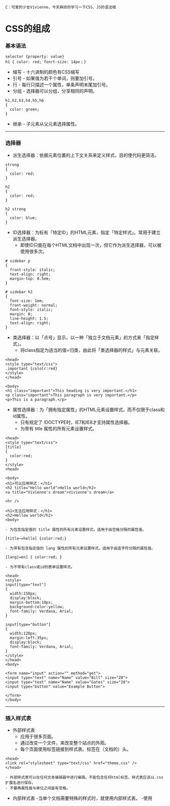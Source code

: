 ```
C：可爱的少女Vivienne，今天麻烦你学习一下CSS、JS的语法哦
```

# CSS的组成
  
### 基本语法
  ```
  selector {property: value}
  h1 { color: red; fonrt-size: 14px；}
  ```
  * 缩写 - 十六进制的颜色有CSS缩写
  * 引号 - 如果值为若干个单词，则要加引号。
  * 行 - 每行只描述一个属性，单条声明末尾加引号。
  * 分组 - 选择器可以分组，分享相同的声明。
  ```
  h1,h2,h3,h4,h5,h6
  {
    color: green;
  }
  ```
  - 继承 - 子元素从父元素选择属性。
  
 ---
  
### 选择器
  * 派生选择器：依据元素位置的上下文关系来定义样式，目的使代码更简洁。
  ```
  strong
  {
    color: red;
  }
  
  h2
  {
    color: red;
  }

  h2 strong
  {
    color: blue;
  }
  ```

  * ID选择器：为标有「特定ID」的HTML元素，指定「特定样式」。常用于建立派生选择器。
    - 即使ID只能在每个HTML文档中出现一次，但它作为派生选择器，可以被使用很多次。
  ```
  # sidebar p 
  {
    front-style: italic;
    text-align: right;
    margin-top: 0.5em;
  }
    
  # sidebar h2 
  {
    font-size: 1em;
    front-weight: normal;
    font-style: italic;
    margin: 0;
    line-height: 1.5;
    text-align: right;
  }
  ```
  
  * 类选择器：以「点号」显示，以一种「独立于文档元素」的方式来「指定样式」。
    - 将class指定为适当的值=归类，由此将「类选择器的样式」与元素关联。
  ```
  <head>
  <style type="text/css">
  .important {cololr:red}
  </style>
  </head>

  <body>
  <h1 class="important">This heading is very important.</h1>
  <p class="important">This paragraph is very important.</p>
  <p>This is a paragraph.</p>
  ```
 
  * 属性选择器：为「拥有指定属性」的HTML元素设置样式，而不仅限于class和id属性。 
    - 只有规定了 !DOCTYPE时，IE7和IE8才支持属性选择器。
    - 为带有 title 属性的所有元素设置样式。
  ```
  <head>
  <style type="text/css">
  [title]
  {
    color:red;
  }
  </style>
  <head>

  <body>
  <h1>可以应用样式：</h1>
  <h2 title="Hello world">Hello world</h2>
  <a title="Vivienne's dream">Vivienne's dream</a>

  <hr />

  <h1>无法应用样式：</h1>
  <h2>Hellow world</h2>
  <body>
  ```
   
    - 为包含指定值的 title 属性的所有元素设置样式。适用于由空格分隔的属性值。
  ```
  [title~=hello] {color:red;}
  ```
  
    - 为带有包含指定值的 lang 属性的所有元素设置样式。适用于由连字符分隔的属性值。
  ```
  [lang|=en] { color:red; }
  ```
  
    - 为不带有class或id的表单设置样式。
  ```
  <head>
  <style>
  input[type="text"]
  {
    width:150px;
    display:block;
    margin-bottom:10px;
    background-color:yellow;
    font-family: Verdana, Arial;
  }

  input[type="button"]
  {
    width:120px;
    margin-left:35px;
    display:block;
    font-family: Verdana, Arial;
  }
  </style>
  </head>
  <body>

  <form name="input" action="" method="get">
  <input type="text" name="Name" value="Bill" size="20">
  <input type="text" name="Name" value="Gates" size="20">
  <input type="button" value="Example Button">

  </form>
  </body>
  ```
  
  ---

### 插入样式表
  * 外部样式表
    - 应用于很多页面。
    - 通过改变一个文件，来改变整个站点的外观。
    - 每个页面使用<link>标签链接到样式表。<link>标签在（文档的）头。
  ```
  <head>
  <link rel="stylesheet" type="text/css" href="theme.css" />
  </head>
  ```
    - 外部样式表可以在任何文本编辑器中进行编辑。不能包含任何html标签，样式表应该以.css扩展名进行保存。
    - 不要再属性值与单位之间留有空格。
  
  * 内部样式表
    -当单个文档需要特殊的样式时，就使用内部样式表。
    -使用<style>标签在文档头部定义内部样式表。
  ```
  <head>
  <style type="text/css">
  hr {color: sienna;}
  p {margin-lift:20px}
  body {background-image: url("images/back40.gif");}
  </style>
  </head>  
  ```

---

### CSS样式

  *CSS背景：可以用纯色或图像作为背景；但所有背景属性都不能继承。
    - 背景色：使用「 background-color 」属性设置。
  ```
  /*设置背景色*/
  P {background-color: gray;}
  
  /*设置背景色后作一点延伸*/
  p {background-color: gray; padding: 20px;}
  
  /*所有元素都可以设置背景色，从body到em和a等行内元素*/
  /*background-color不能继承，默认值是transparent。*/
  ```
  
    - 背景图像：使用「 background-image 」属性设置。默认值是 none，表示背景上没有放置任何图像。
  ```
  /*设置背景图像前，要先为这个图像属性设置一个URL值*/
  body {background-image: url(/i/eg_bg_04.gif);}
  
  /*设置body元素以外的背景，如以下是对段落的设置*/
  p.flower {background-image: url(/i/eg_bg_03.gif);}
  
  /*设置行内元素的背景图像，如以下是对链接的设置*/
  a.radio {background-image: url(/i/eg_bg_07.gif);}
  ```
  
  - 背景重复：使用「 background-repeat」属性设置，即对背景图像进行平铺。
  ```
  /*repeat-x 和 repeat-y 分别导致图像只在水平或垂直方向上重复*/
  /*no-repeat 则不允许图像在任何方向上平铺*/
  /*背景图像默认从左上角开始平铺*/
  body
  { 
    background-image: url(/i/eg_bg_03.gif);
    background-repeat: repeat-y;
  }
  ```
  
  - 背景定位：使用「 background-position」属性设置,改变图像在背景的位置。
  ```
  /*以下是使一个背景图像居中*/
  body
  { 
    background-image:url('/i/eg_bg_03.gif');
    background-repeat:no-repeat;
    background-position:center;
  }
  
  /*关键词*/
  /*定位值有许多关键字，如top、bottom、left、right 和 center*/
  /*关键词可按任何顺序出现，不能超过两个：一个对应水平方向，另一个对应垂直方向*/
  /*关键词如只出现了一个，另一个默认为center*/
  
  /*百分数值*/
  /*以下是使一个图像居中，百分数值同时应用于元素和图像*/
  body
  { 
    background-image:url('/i/eg_bg_03.gif');
    background-repeat:no-repeat;
    background-position:50% 50%;
  }
  
  /*如果只提供一个百分数值，所提供的这个值将用作水平值，垂直值将假设为 50%/
  /*以下是把图像放在水平方向 2/3、垂直方向 1/3 处*/
  body
  { 
    background-image:url('/i/eg_bg_03.gif');
    background-repeat:no-repeat;
    background-position:66% 33%;
  }

  /*长度值*/
  /*长度值，指元素内「边距区」左上角的偏移，偏移点是图像的左上角*/
  /*以下是把图像的左上角置于元素内「边距区」左上角向右 50 像素、向下 100 像素*/
  body
  { 
    background-image:url('/i/eg_bg_03.gif');
    background-repeat:no-repeat;
    background-position:50px 100px;
  }
  
  /*偏移只是从一个左上角到另一个左上角，即图像的左上角与 background-position 声明中的「指定点」对齐*/
   ```
  
  - 背景锁定：使文档向下滚动时，背景图像不受影响，即锁定背景。
  ```
  body
  {
    background-image:url(/i/eg_bg_02.gif);
    background-repeat:no-repeat;
    background-attachment:fixed
  }
  
  /*background-attachment 属性的默认值是scroll，意指在默认情况下，背景会随文档滚动*/
  ```

* CSS文本：定义文本的外观，包括颜色、字符间距、对齐、装饰、缩进等。
  - 缩进文本：使用「text-indent」属性设置，实现文本缩进。所有元素的第一行都可以缩进一个给定的长度，该长度甚至可以是负值。
  ```
  p {text-indent; 5em;}
  /*无法对行内元素、图像之类的替换元素应用*/
  /*如果一个块级元素的首行有一个图像，它会随该行的其余文本移动*/
  /*如果想把一个行内元素的第一行缩进，可以用左内边距或外边距创造这种效果*/
  
  /*设置负值*/
  p {text-indent; -5em;}
  /*可以实现很多有趣效果，比如“悬挂缩进”*/
  /*对段落设置负值后，首行某些文本可能超出浏览器窗口的左边界，建议设置外边距或内边距*/
  p {text-indent: -5em; padding-left: 5em;}
  
  /*使用百分值*/
  /*百分值要相对于缩进元素父元素的宽度。如果缩进值设置为20%，所影响元素的第一行会缩进其父元素宽度的20%*/
  div {width: 500px;}
  p {text-indent:20%}
  
  /*继承*/
  /*text-indent属性可以继承*/
  ```
  
  - 水平对齐：使用「text-align」属性设置一个元素中的文本行互相之间的对齐方式，默认值是left。（希伯来语和阿拉伯语之类的语言，默认值是right）
  1. 「text-align: center」与「CENTER」不同。前者不会控制元素的对齐，只影响内部内容，使文本受影响，后者会把整个元素居中。
  2. 「justify」是使两端对齐。
  
    <br />
    
  - 字间隔：使用「word-spacing」属性设置，默认值是normal即为设置值0。设置正长度为增加间隔，负值为拉近。
  ```
  p. spread {word-spacing: 30px;}
  p.tight {word-spacing: -0.5em;}
  ```
  
    <br />
    
  - 字母间隔：使用「letter-spacing」属性设置，修改的是字符或字母之间的间隔。（语法跟字间隔一样）
    
    <br />
   
   - 字符转换：使用「text-transform」属性处理文本的大小写。
   1. 拥有四个值分别是：none、uppercase（大写）、loswercase（小写）、capitalize（首字母大写）。
   ```
   h1 {text-transform: uppercase}
   ```
  
    <br />
   
   - 文本装饰：使用「text-decoration」属性。
   1. 拥有5个值分别是：none、underline、overline、line-through、blink（文本闪烁）。
   2. none值会关闭原本应用到一个元素上的所有装饰。
   ```
   /*多种装饰*/
   a:link a:visited {text-decoration: underline overline;}
   
   /*两个不同的装饰都与同一元素匹配时，胜出的值会替代另一个*/
   h2.stricken {text-decoration: line-through;}
   h2 {text-decoration: underline overline;}
   ```
   
    <br />
     
   - 处理空白符：使用「white-space」属性进行空格、换行和tab字符的处理。
   1. XHTML默认将所有空白符，合并为一个空格；回车也会转换成空格。
  ```
  p {white-space: normal;}
  ```
   2. 拥有4个值分别是：pre（不合并空白符，保留换行符）、nowrap（合并空白符，防止换行）、prew-arap(不合并空白符，保留换行符且自动换行，）、pre-line（合并空白符，保留换行符且自动换行）
   
    <br />
      
   * CSS字体：定义文本的字体系列、大小、加粗、风斜（如斜体）和变形（如小型大写字母）。
   1. 通用字体系列 - 拥有相似外观的字体系统组合：Serif、Sans-serif、Monospace、Cursive、Fantasy
   2. 特定字体系列 - 具体的字体系列 （如"Times"）
   
    <br />
      
   - 指定字体系列：使用「font-family」属性定义文本的字体系列。
   1. 如果用户代理上没有安装指定的字体，则显示用户代理的默认字体。
   2. 可以通过一次设置候选字体，不限数目，按照优先顺序排列，用逗号衔接，让用户代理按顺序找到能用的字体。
   ```
   p {font-family: Times, Georgia, serif;}
   ```
   3. 当字体名中有一个或以上的空格，或者包含#或$等符号，就需要被加上引号。
   
    <br />
      
   - 字体风格：使用「font-style」属性，通常用于规定斜体文本。
   1. 拥有三个值分别是：normal、italic、oblique（竖直文本的倾斜版本）。后二者在web浏览器上看上去完全一样。
   
    <br />
    
    - 字体变形：使用「font-variant」属性设定小型大写字母。
    ```
    p{font-variant:small-caps;}
    ```
     
    <br />
    
   - 字体加粗：使用「font-weight」属性设置文本的粗细。
   1. 加粗度分为9级，从100=900。（Normal=400，Bold=700）
   2. 设置「bolder」时，显示的字体将会比其继承值更粗。
     
    <br />
    
    - 字体大小：使用「font-size」属性设置文本大小。
    1. 可以设置为绝对值和相对值。
    2. 普通文本（如段落）的默认大小是16像素（16px=1em）。
    3. 可以使用em单位替代pixels。
    4. 结合使用百分比和EM为常用手段。
    ```
    body {font-size:100%;}
    h1{font-size:3/75em;}
    p{font-size:0.875em;}
  
